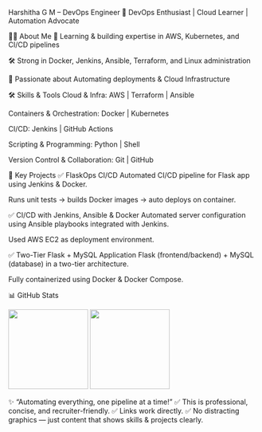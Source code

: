 Harshitha G M – DevOps Engineer
🚀 DevOps Enthusiast | Cloud Learner | Automation Advocate

👩‍💻 About Me
🌱 Learning & building expertise in AWS, Kubernetes, and CI/CD pipelines

🛠 Strong in Docker, Jenkins, Ansible, Terraform, and Linux administration

💬 Passionate about Automating deployments & Cloud Infrastructure

🛠 Skills & Tools
Cloud & Infra: AWS | Terraform | Ansible

Containers & Orchestration: Docker | Kubernetes

CI/CD: Jenkins | GitHub Actions

Scripting & Programming: Python | Shell

Version Control & Collaboration: Git | GitHub

🚀 Key Projects
✅ FlaskOps CI/CD
Automated CI/CD pipeline for Flask app using Jenkins & Docker.

Runs unit tests → builds Docker images → auto deploys on container.

✅ CI/CD with Jenkins, Ansible & Docker
Automated server configuration using Ansible playbooks integrated with Jenkins.

Used AWS EC2 as deployment environment.

✅ Two-Tier Flask + MySQL Application
Flask (frontend/backend) + MySQL (database) in a two-tier architecture.

Fully containerized using Docker & Docker Compose.

📊 GitHub Stats
<p> <img src="https://github-readme-stats.vercel.app/api?username=HARSHITHA-G-M&show_icons=true&theme=default" height="160"> <img src="https://streak-stats.demolab.com?user=HARSHITHA-G-M&theme=default" height="160"> </p>
✨ “Automating everything, one pipeline at a time!”
✅ This is professional, concise, and recruiter-friendly.
✅ Links work directly.
✅ No distracting graphics — just content that shows skills & projects clearly.
